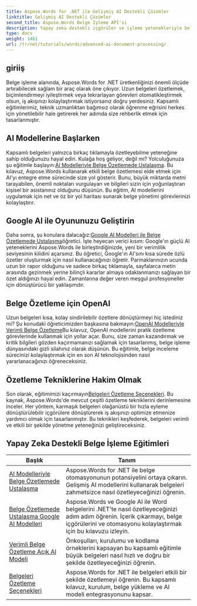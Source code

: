 ```yaml
---
title: Aspose.Words for .NET ile Gelişmiş AI Destekli Çözümler
linktitle: Gelişmiş AI Destekli Çözümler
second_title: Aspose.Words Belge İşleme API'si
description: Yapay zeka destekli içgörüler ve işleme yetenekleriyle belge oluşturma, düzenleme ve analizini otomatikleştirmeye yönelik adım adım yöntemleri öğrenin.
type: docs
weight: 1461
url: /tr/net/tutorials/words/advanced-ai-document-processing/
---
```

## giriiş

Belge işleme alanında, Aspose.Words for .NET üretkenliğinizi önemli ölçüde artırabilecek sağlam bir araç olarak öne çıkıyor. Uzun belgeleri özetlemek, biçimlendirmeyi iyileştirmek veya tekrarlayan görevleri otomatikleştirmek olsun, iş akışınızı kolaylaştırmak istiyorsanız doğru yerdesiniz. Kapsamlı eğitimlerimiz, teknik uzmanlıktan bağımsız olarak öğrenme eğrisini herkes için yönetilebilir hale getirerek her adımda size rehberlik etmek için tasarlanmıştır.

## AI Modellerine Başlarken

Kapsamlı belgeleri yalnızca birkaç tıklamayla özetleyebilme yeteneğine sahip olduğunuzu hayal edin. Kulağa hoş geliyor, değil mi? Yolculuğunuza şu eğitimle başlayın:[AI Modelleriyle Belge Özetlemede Ustalaşma](./mastering-document-summarization-ai-model/). Bu kılavuz, Aspose.Words kullanarak etkili belge özetlemesi elde etmek için AI'yı entegre etme sürecinde size yol gösterir. Bunu, büyük miktarda metni tarayabilen, önemli noktaları vurgulayan ve bilgileri sizin için yoğunlaştıran kişisel bir asistanınız olduğunu düşünün. Bu eğitim, AI modellerini uygulamak için net ve öz bir yol haritası sunarak belge yönetimi görevlerinizi kolaylaştırır.

## Google AI ile Oyununuzu Geliştirin

 Daha sonra, şu konulara dalacağız:[Google AI Modelleri ile Belge Özetlemede Ustalaşma](./mastering-document-summarization-google-ai-model/)öğretici. İşte heyecan verici kısım: Google'ın güçlü AI yeteneklerini Aspose.Words ile birleştirdiğinizde, yeni bir verimlilik seviyesinin kilidini açarsınız. Bu öğretici, Google'ın AI'sını kısa sürede özlü özetler oluşturmak için nasıl kullanacağınızı öğretir. Parmaklarınızın ucunda uzun bir rapor olduğunu ve sadece birkaç tıklamayla, sayfalarca metin arasında gezinmek yerine bilinçli kararlar almaya odaklanmanızı sağlayan bir özet aldığınızı hayal edin. Zamanlarına değer veren meşgul profesyoneller için dönüştürücü bir yaklaşımdır.

## Belge Özetleme için OpenAI

 Uzun belgeleri kısa, kolay sindirilebilir özetlere dönüştürmeyi hiç istediniz mi? Şu konudaki öğreticimizden başkasına bakmayın:[OpenAI Modelleriyle Verimli Belge Özetleme](./efficient-document-summarization-openai-model/)Bu kılavuz, OpenAI modellerini pratik özetleme görevlerinde kullanmak için yollar açar. Bunu, size zaman kazandırmak ve kritik bilgileri gözden kaçırmamanızı sağlamak için tasarlanmış, belge işleme dünyasındaki gizli silahınız olarak düşünün. Bu eğitimle, belge inceleme sürecinizi kolaylaştırmak için en son AI teknolojisinden nasıl yararlanacağınızı öğreneceksiniz.

## Özetleme Tekniklerine Hakim Olmak

 Son olarak, eğitimimizi kaçırmayın[Belgeleri Özetleme Seçenekleri](./summarize-documents-options/). Bu kaynak, Aspose.Words'de mevcut çeşitli özetleme tekniklerini derinlemesine inceler. Her yöntem, karmaşık belgeleri olağanüstü bir hızla eyleme dönüştürülebilir içgörülere dönüştürerek iş akışınızı optimize etmenize yardımcı olmak için tasarlanmıştır. Bu teknikleri keşfederek, belgeleri verimli ve etkili bir şekilde yönetme yeteneğinizi geliştireceksiniz.

 ## Yapay Zeka Destekli Belge İşleme Eğitimleri
| Başlık | Tanım |
| --- | --- |
| [AI Modelleriyle Belge Özetlemede Ustalaşma](./mastering-document-summarization-ai-model/) | Aspose.Words for .NET ile belge otomasyonunun potansiyelini ortaya çıkarın. Gelişmiş AI modellerini kullanarak belgeleri zahmetsizce nasıl özetleyeceğinizi öğrenin. |
| [Belge Özetlemede Ustalaşma Google AI Modelleri](./mastering-document-summarization-google-ai-model/) | Aspose.Words ve Google AI ile Word belgelerini .NET'te nasıl özetleyeceğinizi adım adım öğrenin. İçerik çıkarmayı, belge içgörülerini ve otomasyonu kolaylaştırmak için bu kılavuzu izleyin. |
| [Verimli Belge Özetleme Açık AI Modeli](./efficient-document-summarization-openai-model/) | Önkoşulları, kurulumu ve kodlama örneklerini kapsayan bu kapsamlı eğitimle büyük belgeleri nasıl hızlı ve doğru bir şekilde özetleyeceğinizi öğrenin. |
| [Belgeleri Özetleme Seçenekleri](./summarize-documents-options/) | Aspose.Words for .NET ile belgeleri etkili bir şekilde özetlemeyi öğrenin. Bu kapsamlı kılavuz, kurulum, belge yükleme ve AI modeli entegrasyonunu kapsar. |